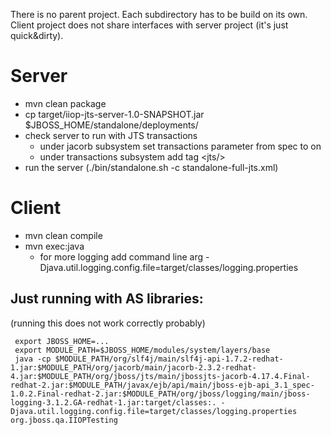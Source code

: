 
There is no parent project. Each subdirectory has to be build on its own.    
Client project does not share interfaces with server project (it's just quick&dirty).

Server
=======
- mvn clean package
- cp target/iiop-jts-server-1.0-SNAPSHOT.jar $JBOSS_HOME/standalone/deployments/
- check server to run with JTS transactions
  - under jacorb subsystem set transactions parameter from spec to on
  - under transactions subsystem add tag &lt;jts/&gt;
- run the server (./bin/standalone.sh -c standalone-full-jts.xml)

Client
=======
- mvn clean compile
- mvn exec:java 
  - for more logging add command line arg -Djava.util.logging.config.file=target/classes/logging.properties


Just running with AS libraries:
-------------------------------
(running this does not work correctly probably)

     export JBOSS_HOME=...
     export MODULE_PATH=$JBOSS_HOME/modules/system/layers/base
     java -cp $MODULE_PATH/org/slf4j/main/slf4j-api-1.7.2-redhat-1.jar:$MODULE_PATH/org/jacorb/main/jacorb-2.3.2-redhat-4.jar:$MODULE_PATH/org/jboss/jts/main/jbossjts-jacorb-4.17.4.Final-redhat-2.jar:$MODULE_PATH/javax/ejb/api/main/jboss-ejb-api_3.1_spec-1.0.2.Final-redhat-2.jar:$MODULE_PATH/org/jboss/logging/main/jboss-logging-3.1.2.GA-redhat-1.jar:target/classes:. -Djava.util.logging.config.file=target/classes/logging.properties org.jboss.qa.IIOPTesting
